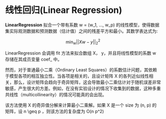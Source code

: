 # 线性回归(Linear Regression)



**LinearRegression** 拟合一个带有系数 w = (w_1, ..., w_p) 的线性模型，使得数据集实际观测数据和预测数据（估计值）之间的残差平方和最小。其数学表达式为:

$$
\min_w {|| X w - y||_2}^2
$$

LinearRegression 会调用 fit 方法来拟合数组 X， y，并且将线性模型的系数 w 存储在其成员变量 coef_ 中。

然而，对于普通最小二乘（Ordinary Least Squares）的系数估计问题，其依赖于模型各项的相互独立性。当各项是相关的，且设计矩阵 X 的各列近似线性相关，那么，设计矩阵会趋向于奇异矩阵，这会导致最小二乘估计对于随机误差非常敏感，产生很大的方差。例如，在没有实验设计的情况下收集到的数据，这种多重共线性（multicollinearity）的情况可能真的会出现。

该方法使用 X 的奇异值分解来计算最小二乘解。如果 X 是一个 size 为 (n, p) 的矩阵，设 n \geq p ，则该方法的复杂度为 O(n p^2)




